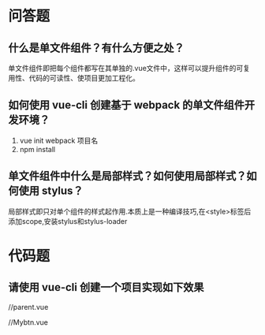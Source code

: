 # 问答题
## 什么是单文件组件？有什么方便之处？
单文件组件即把每个组件都写在其单独的.vue文件中，这样可以提升组件的可复用性、代码的可读性、使项目更加工程化。


## 如何使用 vue-cli 创建基于 webpack 的单文件组件开发环境？
1. vue init webpack 项目名
2. npm install

## 单文件组件中什么是局部样式？如何使用局部样式？如何使用 stylus？
局部样式即只对单个组件的样式起作用.本质上是一种编译技巧,在\<style\>标签后添加scope,安装stylus和stylus-loader


# 代码题
## 请使用 vue-cli 创建一个项目实现如下效果
//parent.vue

<template>
  <div id="btntest">
      <p>{{counter}}</p>
      <mybtn @inc="inc"></mybtn>
      <mybtn @inc="inc"></mybtn>
      <mybtn @inc="inc"></mybtn>
    </div>
</template>
<script>
import Mybtn from './MyBtn'
export default {
  name: 'Parent',
  data () {
    return {
      msg: 'Welcome to Your Vue.js App',
      counter: 0
    }
  },
  methods: {
    inc () {
      this.counter++
    }
  },
  components: {Mybtn}
}
</script>

//Mybtn.vue

<template>
  <button @click="increase">{{counter}}</button>
</template>

<script>
export default {
  name: 'mybtn',
  data () {
    return {
      counter: 0
    }
  },
  methods: {
    increase () {
      this.counter++
      this.$emit('inc')
    }
  }
}
</script>